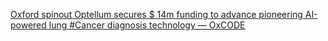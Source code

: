 [Oxford spinout Optellum secures $ 14m funding to advance pioneering AI-powered lung #Cancer diagnosis technology — OxCODE](https://qi.tc/qi/114442)